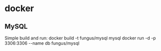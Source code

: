 docker
======
MySQL
-----
Simple build and run: 
 docker build -t fungus/mysql mysql
 docker run -d -p 3306:3306 --name db fungus/mysql 


